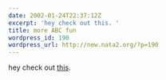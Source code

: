 ```yaml
---
date: 2002-01-24T22:37:12Z
excerpt: 'hey check out this. '
title: more ABC fun
wordpress_id: 190
wordpress_url: http://new.nata2.org/?p=190
---
```


hey check out <a href="http://www.blurgraphics.com/new/cartoons/abc.swf">this</a>. 
